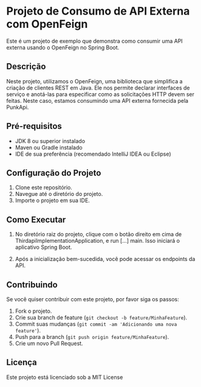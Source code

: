 # Projeto de Consumo de API Externa com OpenFeign

Este é um projeto de exemplo que demonstra como consumir uma API externa usando o OpenFeign no Spring Boot.

## Descrição

Neste projeto, utilizamos o OpenFeign, uma biblioteca que simplifica a criação de clientes REST em Java. Ele nos permite declarar interfaces de serviço e anotá-las para especificar como as solicitações HTTP devem ser feitas. Neste caso, estamos consumindo uma API externa fornecida pela PunkApi.

## Pré-requisitos

- JDK 8 ou superior instalado
- Maven ou Gradle instalado
- IDE de sua preferência (recomendado IntelliJ IDEA ou Eclipse)

## Configuração do Projeto

1. Clone este repositório.
2. Navegue até o diretório do projeto.
3. Importe o projeto em sua IDE.

## Como Executar

1. No diretório raiz do projeto, clique com o botão direito em cima de ThirdapiImplementationApplication, e run [...] main.
Isso iniciará o aplicativo Spring Boot.

2. Após a inicialização bem-sucedida, você pode acessar os endpoints da API.

## Contribuindo

Se você quiser contribuir com este projeto, por favor siga os passos:

1. Fork o projeto.
2. Crie sua branch de feature (`git checkout -b feature/MinhaFeature`).
3. Commit suas mudanças (`git commit -am 'Adicionando uma nova feature'`).
4. Push para a branch (`git push origin feature/MinhaFeature`).
5. Crie um novo Pull Request.

## Licença

Este projeto está licenciado sob a MIT License



